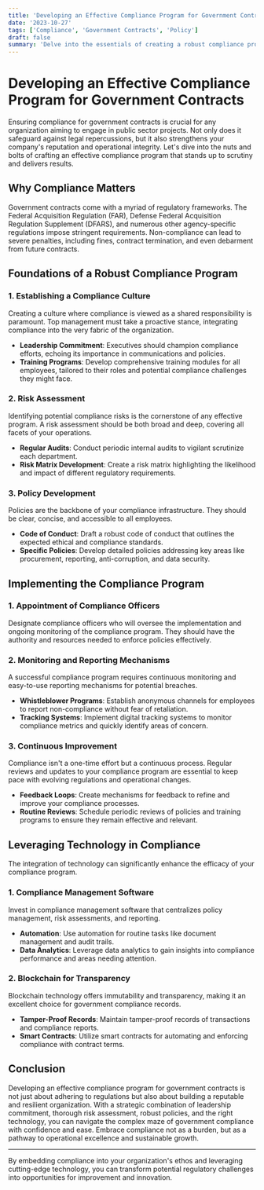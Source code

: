 ```yaml
---
title: 'Developing an Effective Compliance Program for Government Contracts'
date: '2023-10-27'
tags: ['Compliance', 'Government Contracts', 'Policy']
draft: false
summary: 'Delve into the essentials of creating a robust compliance program tailored for government contracts, ensuring your organization meets regulatory standards effortlessly.'
---
```


# Developing an Effective Compliance Program for Government Contracts

Ensuring compliance for government contracts is crucial for any organization aiming to engage in public sector projects. Not only does it safeguard against legal repercussions, but it also strengthens your company's reputation and operational integrity. Let's dive into the nuts and bolts of crafting an effective compliance program that stands up to scrutiny and delivers results.

## Why Compliance Matters

Government contracts come with a myriad of regulatory frameworks. The Federal Acquisition Regulation (FAR), Defense Federal Acquisition Regulation Supplement (DFARS), and numerous other agency-specific regulations impose stringent requirements. Non-compliance can lead to severe penalties, including fines, contract termination, and even debarment from future contracts.

## Foundations of a Robust Compliance Program

### 1. **Establishing a Compliance Culture**

Creating a culture where compliance is viewed as a shared responsibility is paramount. Top management must take a proactive stance, integrating compliance into the very fabric of the organization.

- **Leadership Commitment**: Executives should champion compliance efforts, echoing its importance in communications and policies.
- **Training Programs**: Develop comprehensive training modules for all employees, tailored to their roles and potential compliance challenges they might face.

### 2. **Risk Assessment**

Identifying potential compliance risks is the cornerstone of any effective program. A risk assessment should be both broad and deep, covering all facets of your operations.

- **Regular Audits**: Conduct periodic internal audits to vigilant scrutinize each department.
- **Risk Matrix Development**: Create a risk matrix highlighting the likelihood and impact of different regulatory requirements.

### 3. **Policy Development**

Policies are the backbone of your compliance infrastructure. They should be clear, concise, and accessible to all employees.

- **Code of Conduct**: Draft a robust code of conduct that outlines the expected ethical and compliance standards.
- **Specific Policies**: Develop detailed policies addressing key areas like procurement, reporting, anti-corruption, and data security.

## Implementing the Compliance Program

### 1. **Appointment of Compliance Officers**

Designate compliance officers who will oversee the implementation and ongoing monitoring of the compliance program. They should have the authority and resources needed to enforce policies effectively.

### 2. **Monitoring and Reporting Mechanisms**

A successful compliance program requires continuous monitoring and easy-to-use reporting mechanisms for potential breaches.

- **Whistleblower Programs**: Establish anonymous channels for employees to report non-compliance without fear of retaliation.
- **Tracking Systems**: Implement digital tracking systems to monitor compliance metrics and quickly identify areas of concern.

### 3. **Continuous Improvement**

Compliance isn't a one-time effort but a continuous process. Regular reviews and updates to your compliance program are essential to keep pace with evolving regulations and operational changes.

- **Feedback Loops**: Create mechanisms for feedback to refine and improve your compliance processes.
- **Routine Reviews**: Schedule periodic reviews of policies and training programs to ensure they remain effective and relevant.

## Leveraging Technology in Compliance

The integration of technology can significantly enhance the efficacy of your compliance program.

### 1. **Compliance Management Software**

Invest in compliance management software that centralizes policy management, risk assessments, and reporting.

- **Automation**: Use automation for routine tasks like document management and audit trails.
- **Data Analytics**: Leverage data analytics to gain insights into compliance performance and areas needing attention.

### 2. **Blockchain for Transparency**

Blockchain technology offers immutability and transparency, making it an excellent choice for government compliance records.

- **Tamper-Proof Records**: Maintain tamper-proof records of transactions and compliance reports.
- **Smart Contracts**: Utilize smart contracts for automating and enforcing compliance with contract terms.

## Conclusion

Developing an effective compliance program for government contracts is not just about adhering to regulations but also about building a reputable and resilient organization. With a strategic combination of leadership commitment, thorough risk assessment, robust policies, and the right technology, you can navigate the complex maze of government compliance with confidence and ease. Embrace compliance not as a burden, but as a pathway to operational excellence and sustainable growth.

---

By embedding compliance into your organization's ethos and leveraging cutting-edge technology, you can transform potential regulatory challenges into opportunities for improvement and innovation.